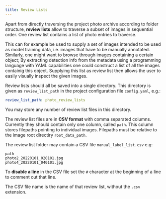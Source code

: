 ```yaml
---
title: Review Lists
--- 
```


Apart from directly traversing the project photo archive according to folder structure, **review lists** allow to traverse a subset of images in sequential order. One review list contains a list of photo entries to traverse.

This can for example be used to supply a set of images intended to be used as model training data, i.e. images that have to be manually annotated. Similarly, one might want to browse through images containing a certain object; By extracting detection info from the metadata using a programming language with YAML capabilities one could construct a list of all the images containig this object. Supplying this list as review list then allows the user to easily visually inspect the given images.

Review lists should all be saved into a single directory. This directory is given as `review_list_path` in the project configuration file `config.yaml`, e.g.:

```yaml
review_list_path: photo_review_lists
```

You may store any number of review list files in this directory.

The review list files are in **CSV format** with comma separated columns. Currently they should contain only one column, called `path`. This column stores filepaths pointing to individual images. Filepaths must be relative to the image root directiry `root_data_path`.

The review list folder may contain a CSV file `manual_label_list.csv` e.g:

```CSV
path
photo2_20220101_020101.jpg
photo4_20220101_040101.jpg
```

To **disable a line** in the CSV file set the `#` character at the beginning of a line to comment out that line.

The CSV file name is the name of that review list, without the `.csv` extension.